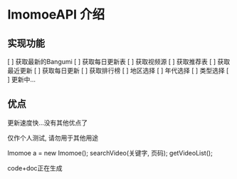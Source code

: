 ﻿# ImomoeAPI 介绍
## 实现功能
[ ] 获取最新的Bangumi
[ ] 获取每日更新表
[ ] 获取视频源
[ ] 获取推荐表
[ ] 获取最近更新
[ ] 获取每日更新
[ ] 获取排行榜
[ ] 地区选择
[ ] 年代选择
[ ] 类型选择
[ ] 
更新中...

## 优点
更新速度快...没有其他优点了

仅作个人测试, 请勿用于其他用途

Imomoe a = new Imomoe();
searchVideo(关键字, 页码);
getVideoList();


code+doc正在生成
        

